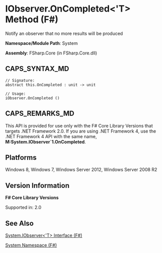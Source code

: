 # IObserver.OnCompleted<'T> Method (F#)

Notify an observer that no more results will be produced

**Namespace/Module Path**: System

**Assembly**: FSharp.Core (in FSharp.Core.dll)


## CAPS_SYNTAX_MD

```
// Signature:
abstract this.OnCompleted : unit -> unit

// Usage:
iObserver.OnCompleted ()
```

## CAPS_REMARKS_MD
This API is provided for use only with the F# Core Library Versions that targets .NET Framework 2.0. If you are using .NET Framework 4, use the .NET Framework 4 API with the same name, **M:System.IObserver&#96;1.OnCompleted**.


## Platforms
Windows 8, Windows 7, Windows Server 2012, Windows Server 2008 R2


## Version Information
**F# Core Library Versions**

Supported in: 2.0




## See Also
[System.IObserver&#60;'T&#62; Interface &#40;F&#35;&#41;](System.IObserver%3C%27T%3E+Interface+%28F%23%29.md)

[System Namespace &#40;F&#35;&#41;](System+Namespace+%28F%23%29.md)

